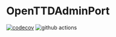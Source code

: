 # OpenTTDAdminPort



[![codecov](https://codecov.io/gh/shoter/OpenTTDAdminPort/branch/master/graph/badge.svg)](https://codecov.io/gh/shoter/OpenTTDAdminPort)
![github actions](https://github.com/shoter/OpenTTDAdminPort/workflows/Continous%20Integration/badge.svg)

